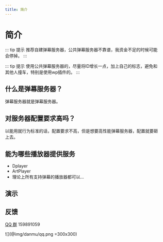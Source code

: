 ```yaml
---
title: 简介
---
```


# 简介

::: tip 提示
推荐自建弹幕服务器，公共弹幕服务器不靠谱，我资金不足的时候可能会停掉。
:::

::: tip 提示
使用公共弹幕服务器的，尽量将ID增长一点，加上自己的标志，避免和其他人撞车，特别是使用wp插件的。
:::

## 什么是弹幕服务器？

弹幕服务器就是弹幕服务器。

## 对服务器配置要求高吗？

以能用就行为标准的话，配置要求不高，但是想要高性能弹幕服务器，配置就要砸上去。

## 能为哪些播放器提供服务

- Dplayer
- ArtPlayer
- 理论上所有支持弹幕的播放器都可以...

## 演示

<dplayer src="/video/s_720.mp4" danmu-id="C6CC6218F1FB8770" danmu-addition="https://danmu.u2sb.top/api/danmu/dplayer/v3/bilibili?cid=73636868"/>

## 反馈

[QQ 群](https://shang.qq.com/wpa/qunwpa?idkey=f2a6dba8d97899969101dd29210d972f04febd0ff8cf08ed50dd27790f23c9a9) 159891059

![](@img/danmu/qq.png =300x300)

<ClientOnly>
  <Vssue title="简介-danmu | 弹幕服务器文档" />
</ClientOnly>


